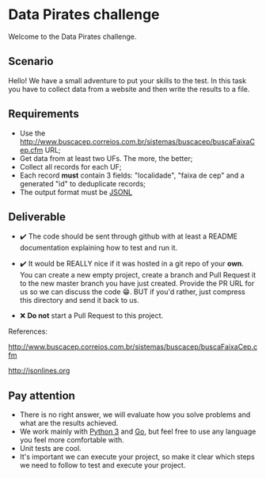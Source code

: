 # Data Pirates challenge

Welcome to the Data Pirates challenge.


## Scenario

Hello! We have a small adventure to put your skills to the test. In this task you have to collect data from a website and then write the results to a file.


## Requirements

*  Use the http://www.buscacep.correios.com.br/sistemas/buscacep/buscaFaixaCep.cfm URL;
*  Get data from at least two UFs. The more, the better;
*  Collect all records for each UF;
*  Each record **must** contain 3 fields: "localidade", "faixa de cep" and a generated "id" to deduplicate records;
*  The output format must be [JSONL](http://jsonlines.org)

## Deliverable

* :heavy_check_mark: The code should be sent through github with at least a README documentation explaining how to test and run it.

* :heavy_check_mark: It would be REALLY nice if it was hosted in a git repo of your **own**. You can create a new empty project, create a branch and Pull Request it to the new master branch you have just created. Provide the PR URL for us so we can discuss the code :grin:. BUT if you'd rather, just compress this directory and send it back to us.

* :x: **Do not** start a Pull Request to this project.

References:

http://www.buscacep.correios.com.br/sistemas/buscacep/buscaFaixaCep.cfm

http://jsonlines.org

## Pay attention
 * There is no right answer, we will evaluate how you solve problems and what are the results achieved.
 * We work mainly with [Python 3](https://www.python.org) and [Go](https://golang.org/), but feel free to use any language you feel more comfortable with.
 * Unit tests are cool.
 * It's important we can execute your project, so make it clear which steps we need to follow to test and execute your project.
